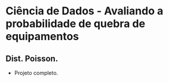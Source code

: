 # Ciência de Dados - Avaliando a probabilidade de quebra de equipamentos 
## Dist. Poisson.
- Projeto completo.